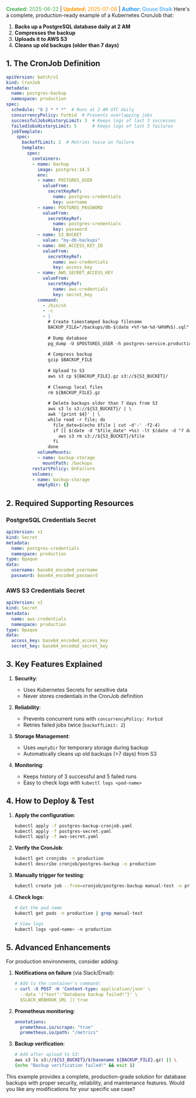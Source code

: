 <span style="color:#4caf50;"><b>Created:</b> 2025-06-22</span> | <span style="color:#ff9800;"><b>Updated:</b> 2025-07-06</span> | <span style="color:#2196f3;"><b>Author:</b> Gouse Shaik</span>
Here's a complete, production-ready example of a Kubernetes CronJob that:
1. **Backs up a PostgreSQL database daily at 2 AM**
2. **Compresses the backup**
3. **Uploads it to AWS S3**
4. **Cleans up old backups (older than 7 days)**

## **1. The CronJob Definition**

```yaml
apiVersion: batch/v1
kind: CronJob
metadata:
  name: postgres-backup
  namespace: production
spec:
  schedule: "0 2 * * *"  # Runs at 2 AM UTC daily
  concurrencyPolicy: Forbid  # Prevents overlapping jobs
  successfulJobsHistoryLimit: 3  # Keeps logs of last 3 successes
  failedJobsHistoryLimit: 5      # Keeps logs of last 5 failures
  jobTemplate:
    spec:
      backoffLimit: 2  # Retries twice on failure
      template:
        spec:
          containers:
          - name: backup
            image: postgres:14.5
            env:
            - name: POSTGRES_USER
              valueFrom:
                secretKeyRef:
                  name: postgres-credentials
                  key: username
            - name: POSTGRES_PASSWORD
              valueFrom:
                secretKeyRef:
                  name: postgres-credentials
                  key: password
            - name: S3_BUCKET
              value: "my-db-backups"
            - name: AWS_ACCESS_KEY_ID
              valueFrom:
                secretKeyRef:
                  name: aws-credentials
                  key: access_key
            - name: AWS_SECRET_ACCESS_KEY
              valueFrom:
                secretKeyRef:
                  name: aws-credentials
                  key: secret_key
            command: 
              - /bin/sh
              - -c
              - |
                # Create timestamped backup filename
                BACKUP_FILE="/backups/db-$(date +%Y-%m-%d-%H%M%S).sql"
                
                # Dump database
                pg_dump -U $POSTGRES_USER -h postgres-service.production.svc.cluster.local -d myapp > $BACKUP_FILE
                
                # Compress backup
                gzip $BACKUP_FILE
                
                # Upload to S3
                aws s3 cp ${BACKUP_FILE}.gz s3://${S3_BUCKET}/
                
                # Cleanup local files
                rm ${BACKUP_FILE}.gz
                
                # Delete backups older than 7 days from S3
                aws s3 ls s3://${S3_BUCKET}/ | \
                awk '{print $4}' | \
                while read -r file; do
                  file_date=$(echo $file | cut -d'-' -f2-4)
                  if [[ $(date -d "$file_date" +%s) -lt $(date -d "7 days ago" +%s) ]]; then
                    aws s3 rm s3://${S3_BUCKET}/$file
                  fi
                done
            volumeMounts:
            - name: backup-storage
              mountPath: /backups
          restartPolicy: OnFailure
          volumes:
          - name: backup-storage
            emptyDir: {}
```

## **2. Required Supporting Resources**

### **PostgreSQL Credentials Secret**
```yaml
apiVersion: v1
kind: Secret
metadata:
  name: postgres-credentials
  namespace: production
type: Opaque
data:
  username: base64_encoded_username
  password: base64_encoded_password
```

### **AWS S3 Credentials Secret**
```yaml
apiVersion: v1
kind: Secret
metadata:
  name: aws-credentials
  namespace: production
type: Opaque
data:
  access_key: base64_encoded_access_key
  secret_key: base64_encoded_secret_key
```

## **3. Key Features Explained**

1. **Security**:
   - Uses Kubernetes Secrets for sensitive data
   - Never stores credentials in the CronJob definition

2. **Reliability**:
   - Prevents concurrent runs with `concurrencyPolicy: Forbid`
   - Retries failed jobs twice (`backoffLimit: 2`)

3. **Storage Management**:
   - Uses `emptyDir` for temporary storage during backup
   - Automatically cleans up old backups (>7 days) from S3

4. **Monitoring**:
   - Keeps history of 3 successful and 5 failed runs
   - Easy to check logs with `kubectl logs <pod-name>`

## **4. How to Deploy & Test**

1. **Apply the configuration**:
   ```bash
   kubectl apply -f postgres-backup-cronjob.yaml
   kubectl apply -f postgres-secret.yaml
   kubectl apply -f aws-secret.yaml
   ```

2. **Verify the CronJob**:
   ```bash
   kubectl get cronjobs -n production
   kubectl describe cronjob/postgres-backup -n production
   ```

3. **Manually trigger for testing**:
   ```bash
   kubectl create job --from=cronjob/postgres-backup manual-test -n production
   ```

4. **Check logs**:
   ```bash
   # Get the pod name
   kubectl get pods -n production | grep manual-test

   # View logs
   kubectl logs <pod-name> -n production
   ```

## **5. Advanced Enhancements**

For production environments, consider adding:

1. **Notifications on failure** (via Slack/Email):
   ```yaml
   # Add to the container's command:
   - curl -X POST -H 'Content-type: application/json' \
     --data '{"text":"Database backup failed!"}' \
     $SLACK_WEBHOOK_URL || true
   ```

2. **Prometheus monitoring**:
   ```yaml
   annotations:
     prometheus.io/scrape: "true"
     prometheus.io/path: "/metrics"
   ```

3. **Backup verification**:
   ```bash
   # Add after upload to S3:
   aws s3 ls s3://${S3_BUCKET}/$(basename ${BACKUP_FILE}.gz) || \
   (echo "Backup verification failed!" && exit 1)
   ```

This example provides a complete, production-grade solution for database backups with proper security, reliability, and maintenance features. Would you like any modifications for your specific use case?